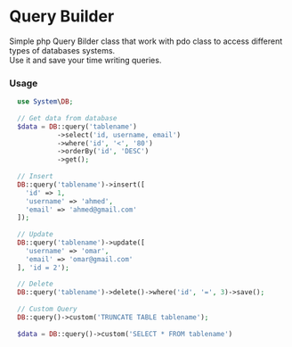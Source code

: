 # Query Builder
Simple php Query Bilder class that work with pdo class to access different types of databases systems.<br/>
Use it and save your time writing queries.<br/>

### Usage
``` php
  use System\DB;
  
  // Get data from database
  $data = DB::query('tablename')
            ->select('id, username, email')
            ->where('id', '<', '80')
            ->orderBy('id', 'DESC')
            ->get();
            
  // Insert
  DB::query('tablename')->insert([
    'id' => 1,
    'username' => 'ahmed',
    'email' => 'ahmed@gmail.com'
  ]);
  
  // Update
  DB::query('tablename')->update([
    'username' => 'omar',
    'email' => 'omar@gmail.com'
  ], 'id = 2');
  
  // Delete
  DB::query('tablename')->delete()->where('id', '=', 3)->save();
  
  // Custom Query
  DB::query()->custom('TRUNCATE TABLE tablename');
  
  $data = DB::query()->custom('SELECT * FROM tablename')
```
